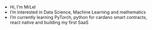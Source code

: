 - Hi, I’m MrLel
- I’m interested in Data Science, Machine Learning and mathematics
- I’m currently learning PyTorch, python for cardano smart contracts, react native and building my first SaaS

<!---
MrLeljr/MrLeljr is a ✨ special ✨ repository because its `README.md` (this file) appears on your GitHub profile.
You can click the Preview link to take a look at your changes.
--->
